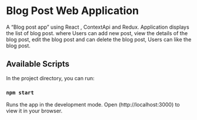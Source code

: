 # Blog Post Web Application

A “Blog post app” using React , ContextApi and Redux. Application displays the list of blog post. where Users can add new post, view the details of the blog post, edit the blog post and can delete the blog post, Users can like the blog post.

## Available Scripts

In the project directory, you can run:

### `npm start`

Runs the app in the development mode.
Open (http://localhost:3000) to view it in your browser.


